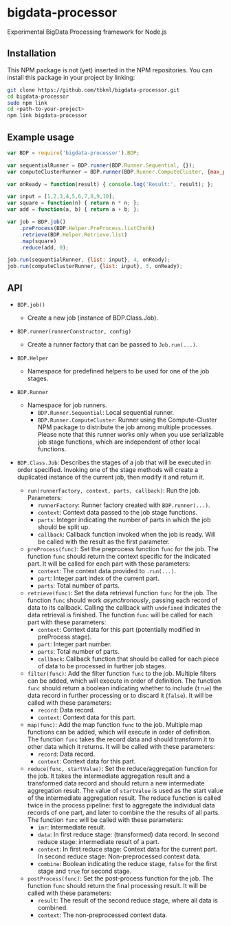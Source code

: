 bigdata-processor
=================

Experimental BigData Processing framework for Node.js


Installation
------------

This NPM package is not (yet) inserted in the NPM repositories. You can install this package in your project by linking:

```bash
git clone https://github.com/tbknl/bigdata-processor.git
cd bigdata-processor
sudo npm link
cd <path-to-your-project>
npm link bigdata-processor
```


Example usage
-------------

```javascript
var BDP = require('bigdata-processor').BDP;

var sequentialRunner = BDP.runner(BDP.Runner.Sequential, {});
var computeClusterRunner = BDP.runner(BDP.Runner.ComputeCluster, {max_processes: 4});

var onReady = function(result) { console.log('Result:', result); };

var input = [1,2,3,4,5,6,7,8,9,10];
var square = function(n) { return n * n; };
var add = function(a, b) { return a + b; };

var job = BDP.job()
    .preProcess(BDP.Helper.PreProcess.listChunk)
    .retrieve(BDP.Helper.Retrieve.list)
    .map(square)
    .reduce(add, 0);

job.run(sequentialRunner, {list: input}, 4, onReady);
job.run(computeClusterRunner, {list: input}, 3, onReady);
```


API
---

* `BDP.job()`
    * Create a new job (instance of BDP.Class.Job).
* `BDP.runner(runnerConstructor, config)`
    * Create a runner factory that can be passed to `Job.run(...)`.
* `BDP.Helper`
    * Namespace for predefined helpers to be used for one of the job stages.
* `BDP.Runner`
    * Namespace for job runners.
        * `BDP.Runner.Sequential`: Local sequential runner.
        * `BDP.Runner.ComputeCluster`: Runner using the Compute-Cluster NPM package to distribute the job among multiple processes. Please note that this runner works only when you use serializable job stage functions, which are independent of other local functions.

* `BDP.Class.Job`: Describes the stages of a job that will be executed in order specified. Invoking one of the stage methods will create a duplicated instance of the current job, then modify it and return it.
    * `run(runnerFactory, context, parts, callback)`: Run the job. Parameters:
        * `runnerFactory`: Runner factory created with `BDP.runner(...)`.
        * `context`: Context data passed to the job stage functions.
        * `parts`: Integer indicating the number of parts in which the job should be split up.
        * `callback`: Callback function invoked when the job is ready. Will be called with the result as the first parameter.
    * `preProcess(func)`: Set the preprocess function `func` for the job. The function `func` should return the context specific for the indicated part. It will be called for each part with these parameters:
        * `context`: The context data provided to `.run(...)`.
        * `part`: Integer part index of the current part.
        * `parts`: Total number of parts.
    * `retrieve(func)`: Set the data retrieval function `func` for the job. The function `func` should work *asynchronously*, passing each record of data to its callback. Calling the callback with `undefined` indicates the data retrieval is finished. The function `func` will be called for each part with these parameters:
        * `context`: Context data for this part (potentially modified in preProcess stage).
        * `part`: Integer part number.
        * `parts`: Total number of parts.
        * `callback`: Callback function that should be called for each piece of data to be processed in further job stages.
    * `filter(func)`: Add the filter function `func` to the job. Multiple filters can be added, which will execute in order of definition. The function `func` should return a boolean indicating whether to include (`true`) the data record in further processing or to discard it (`false`). It will be called with these parameters:
        * `record`: Data record.
        * `context`: Context data for this part.
    * `map(func)`: Add the map function `func` to the job. Multiple map functions can be added, which will execute in order of definition. The function `func` takes the record data and should transform it to other data which it returns. It will be called with these parameters:
        * `record`: Data record.
        * `context`: Context data for this part.
    * `reduce(func, startValue)`: Set the reduce/aggregation function for the job. It takes the intermediate aggregation result and a transformed data record and should return a new intermediate aggregation result. The value of `startValue` is used as the start value of the intermediate aggregation result. The reduce function is called twice in the process pipeline: first to aggregate the individual data records of one part, and later to combine the the results of all parts. The function `func` will be called with these parameters:
        * `imr`: Intermediate result.
        * `data`: In first reduce stage: (transformed) data record. In second reduce stage: intermediate result of a part.
        * `context`: In first reduce stage: Context data for the current part. In second reduce stage: Non-preprocessed context data.
        * `combine`: Boolean indicating the reduce stage, `false` for the first stage and `true` for second stage.
    * `postProcess(func)`: Set the post-process function for the job. The function `func` should return the final processing result. It will be called with these parameters:
        * `result`: The result of the second reduce stage, where all data is combined.
        * `context`: The non-preprocessed context data.
